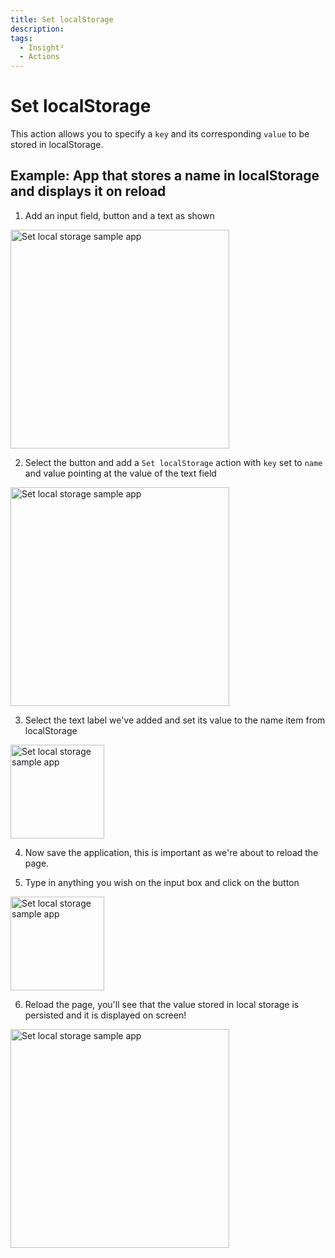 ```yaml
---
title: Set localStorage
description: 
tags:
  - Insight²
  - Actions
---
```


# Set localStorage

This action allows you to specify a `key` and its corresponding `value` to be stored in localStorage.

## Example: App that stores a name in localStorage and displays it on reload

1. Add an input field, button and a text as shown

<img src="/_images/insight2/sample-app-1.png" alt="Set local storage sample app" height="350" />

2. Select the button and add a `Set localStorage` action with `key` set to `name` and value pointing at the value of the text field

<img src="/_images/insight2/sample-app-2.png" alt="Set local storage sample app" height="350" />

3. Select the text label we've added and set its value to the name item from localStorage

<img src="/_images/insight2/sample-app-3.png" alt="Set local storage sample app" height="150" />

4. Now save the application, this is important as we're about to reload the page.

5. Type in anything you wish on the input box and click on the button

<img src="/_images/insight2/sample-app-4.png" alt="Set local storage sample app" height="150" />

6. Reload the page, you'll see that the value stored in local storage is persisted and it is displayed on screen!

<img src="/_images/insight2/sample-app-5.png" alt="Set local storage sample app" height="350" />

